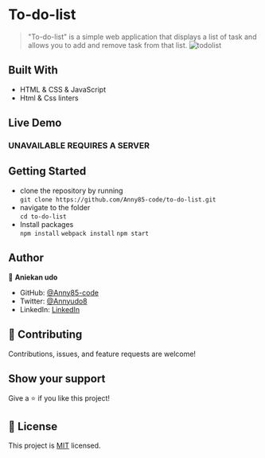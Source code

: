 # To-do-list

> "To-do-list" is a simple web application that displays a list of task and allows you to add and remove task from that list.
> ![todolist](https://user-images.githubusercontent.com/87186552/149173898-f295f413-936e-465c-9aee-2e1ff4f12123.png)

## Built With

- HTML & CSS & JavaScript
- Html & Css linters

## Live Demo

### UNAVAILABLE REQUIRES A SERVER

## Getting Started

- clone the repository by running\
   `git clone https://github.com/Anny85-code/to-do-list.git`
- navigate to the folder\
   `cd to-do-list`
- Install packages\
   `npm install`
  `webpack install`
  `npm start`

## Author

👤 **Aniekan udo**

- GitHub: [@Anny85-code](https://github.com/Anny85-code)
- Twitter: [@Annyudo8](https://twitter.com/Anny_udo8)
- LinkedIn: [LinkedIn](https://www.linkedin.com/in/aniekan-udo-665b65213/)

## :handshake: Contributing

Contributions, issues, and feature requests are welcome!

## Show your support

Give a :star:️ if you like this project!

## :memo: License

This project is [MIT](./MIT.md) licensed.
